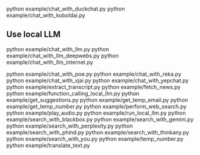 <!-- python example/chat_with_basedgpt.py -->
<!-- python example/chat_with_berlin4h.py -->
<!-- python example/chat_with_chatgptuk.py -->
<!-- python example/chat_with_cohere.py -->
python example/chat_with_duckchat.py
python example/chat_with_koboldai.py

## Use local LLM
python example/chat_with_llm.py
python example/chat_with_llm_deepwebs.py
python example/chat_with_llm_internet.py


<!-- python example/chat_with_opengpt.py -->
python example/chat_with_poe.py
python example/chat_with_reka.py
python example/chat_with_xjai.py
python example/chat_with_yepchat.py
python example/extract_transcript.py
python example/fetch_news.py
python example/function_calling_local_llm.py
python example/get_suggestions.py
python example/get_temp_email.py
python example/get_temp_number.py
python example/perform_web_search.py
python example/play_audio.py
python example/run_local_llm.py
python example/search_with_blackbox.py
python example/search_with_gemini.py
python example/search_with_perplexity.py
python example/search_with_phind.py
python example/search_with_thinkany.py
python example/search_with_you.py
python example/temp_number.py
python example/translate_text.py


